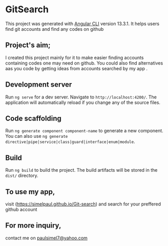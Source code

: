 # GitSearch

This project was generated with [Angular CLI](https://github.com/angular/angular-cli) version 13.3.1.
It helps users find git accounts and find any codes on github

## Project's aim;
I created this project mainly for it to make easier finding accounts containing codes one may need on github. You could also find alternatives aas you code by getting ideas from accounts searched by my app .

## Development server

Run `ng serve` for a dev server. Navigate to `http://localhost:4200/`. The application will automatically reload if you change any of the source files.

## Code scaffolding

Run `ng generate component component-name` to generate a new component. You can also use `ng generate directive|pipe|service|class|guard|interface|enum|module`.

## Build

Run `ng build` to build the project. The build artifacts will be stored in the `dist/` directory.


## To use my app,
visit (https://simelpaul.github.io/Git-search) and search for your preffered github account


## For more inquiry, 
contact me on paulsimel7@yahoo.com
